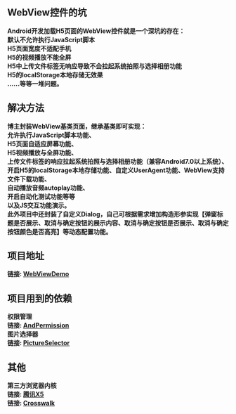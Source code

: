 ## WebView控件的坑
**Android开发加载H5页面的WebView控件就是一个深坑的存在：  
默认不允许执行JavaScript脚本  
H5页面宽度不适配手机  
H5的视频播放不能全屏  
H5中上传文件标签无响应导致不会拉起系统拍照与选择相册功能  
H5的localStorage本地存储无效果  
......等等一堆问题。**
## 解决方法
**博主封装WebView基类页面，继承基类即可实现：  
允许执行JavaScript脚本功能、  
H5页面自适应屏幕功能、  
H5视频播放与全屏功能、  
上传文件标签的响应拉起系统拍照与选择相册功能（兼容Android7.0以上系统）、  
开启H5的localStorage本地存储功能、自定义UserAgent功能、WebView支持文件下载功能、  
自动播放音频autoplay功能、  
开启自动化测试功能等等  
以及JS交互功能演示。**  
**此外项目中还封装了自定义Dialog，自己可根据需求增加构造形参实现【弹窗标题是否展示、取消与确定按钮的展示内容、取消与确定按钮是否展示、取消与确定按钮颜色是否高亮】等动态配置功能。**
## 项目地址
**链接: [WebViewDemo](https://github.com/zang-chen/WebViewDemo)**
## 项目用到的依赖
**权限管理**  
**链接: [AndPermission](https://github.com/yanzhenjie/AndPermission)**  
**图片选择器**  
**链接: [PictureSelector](https://github.com/LuckSiege/PictureSelector)**  
## 其他
**第三方浏览器内核**  
**链接: [腾讯X5](https://x5.tencent.com/)**  
**链接: [Crosswalk](https://crosswalk-project.org/)**
